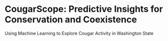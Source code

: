 # CougarScope: Predictive Insights for Conservation and Coexistence
Using Machine Learning to Explore Cougar Activity in Washington State
